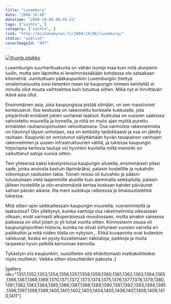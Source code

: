 ```yaml
---
title: "Luxemburg"
date: "2008-10-08"
datetime: "2008-10-08 00:45:41"
tags: ["vaihto", ]
category: ["vaihto", ]
link: "http://miikahamynen.fi/2008/10/08/luxemburg/"
status: "publish"
coverImageId: "897"
---
```


[![](http://miikahamynen.fi/wp-content/uploads/2008/10/thumb.otsikko1.jpg "thumb.otsikko")](http://miikahamynen.fi/2008/10/08/luxemburg/thumb-otsikko-15/)

Luxemburgin suurherttuakunta on vähän isompi maa kuin mitä alunperin luulin, mutta sen läpimitta ei leveimmässäkään kohdassa ole sataakaan kilometriä. Jumituttuani pääkaupunkiin Luxemburgiin (tiettyä omaleimaisuutta voisi tietenkin maan tai kaupungin nimeen kehitellä) ei minulla ollut muuta vaihtoehtoa kuin tutustua siihen. Mikä nyt ei hirvittävän ikävä asia ollut.

Ensimmäinen asia, joka kaupungissa pistää silmään, on sen massiiviset korkeuserot. Itse keskusta on rakennettu korkealle kukkulalle, jota ympäröivät erinäiset jokien uurtamat laaksot. Kukkulaa on vuosien saatossa vahvistettu muureilla ja torneilla, ja niitä on myös ajan myötä purettu erinäisten rauhansopimusten velvoittamana. Osa vanhoista rakennelmista on hävinnyt täysin unholaan, osa on entisöity taidokkaasti ja osa on jätetty rauhaan. Kaupunki on onnistunut säilyttämään hyvän tasapainon vanhojen rakennelmien ja uusien infrastruktuurien välillä, ja lukiessa kaupungin historiasta kertovia tauluja voi hyvinkin kuvitella miltä meininki on vaikuttanut satoja vuosia sitten.

Tein yhteensä kaksi kävelyreissua kaupungin alueella; ensimmäisen pilasi sade, jonka ansiosta kastuin läpimäräksi, palasin hostellille ja nukahdin viikonlopun rasitusten takia. Toinen reissu oli kuivahko ja pääsin tutustumaan vielä laajemmille alueille kuin aiemmalla seikkailulla; palasin jälleen hostellille ja otin ensimmäistä kertaa koskaan kahdet päiväunet saman päivän aikana. Ilta meni sudokuja ratkoessa ja ilmaisuutislehtiä lukiessa.

Mitä sitten opin seikkaillessani kaupungin muureilla, vuorenrinteillä ja laaksoissa? Olin yllättynyt, kuinka vanhoja osa rakennelmista oikeastaan olikaan; eivät varmasti alkuperäisessä muodossaan, mutta ainakin samassa paikassa on ollut jotain jo yli tuhat vuotta sitten. Kiinnostavin osuus oli kaupunginporttien historia, kuinka ne olivat siirtyneet vuosien varrella eri paikkoihin ja mitä niiden tilalla on nykyisin... Ehkä kuvaavinta ovat kuitenkin valokuvat, koska en pysty kuvailemaan näköaloja, paikkoja ja muita tarpeeksi hyvin pelkillä kerronnan keinoilla.

Tykästyin siis kaupunkiin, suosittelen sitä ehdottomasti matkakohteeksi myös muillekin. Vaikka sitten olosuhteiden pakosta ;)

\[gallery ids="1351,1352,1353,1354,1356,1357,1358,1359,1360,1361,1362,1363,1364,1365,1366,1367,1368,1369,1370,1371,1372,1373,1374,1375,1376,1377,1378,1379,1380,1381,1382,1383,1384,1385,1386,1387,1388,1389,1390,1391,1392,1393,1394,1395,1396,1397,1398,1399,1400,1401,1402,1403,1404,1405,1406,1407,1408,1409,1410,1411"\]
